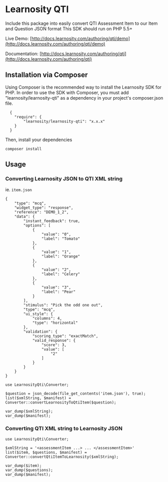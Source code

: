 # Learnosity QTI

Include this package into easily convert QTI Assessment Item to our Item and Question JSON format
This SDK should run on PHP 5.5+

Live Demo: [http://docs.learnosity.com/authoring/qti/demo](http://docs.learnosity.com/authoring/qti/demo)

Documentation: [http://docs.learnosity.com/authoring/qti](http://docs.learnosity.com/authoring/qti)

## Installation via Composer

Using Composer is the recommended way to install the Learnosity SDK for PHP. In order to use the SDK with Composer,
you must add "learnosity/learnosity-qti" as a dependency in your project's composer.json file.

```
  {
    "require": {
        "learnosity/learnosity-qti": "x.x.x"
    }
  }
```

Then, install your dependencies 

```
composer install
```

## Usage

### Converting Learnosity JSON to QTI XML string

ie. `item.json`
```
{
    "type": "mcq",
    "widget_type": "response",
    "reference": "DEMO_1_2",
    "data": {
        "instant_feedback": true,
        "options": [
            {
                "value": "0",
                "label": "Tomato"
            },
            {
                "value": "1",
                "label": "Orange"
            },
            {
                "value": "2",
                "label": "Celery"
            },
            {
                "value": "3",
                "label": "Pear"
            }
        ],
        "stimulus": "Pick the odd one out",
        "type": "mcq",
        "ui_style": {
            "columns": 4,
            "type": "horizontal"
        },
        "validation": {
            "scoring_type": "exactMatch",
            "valid_response": {
                "score": 3,
                "value": [
                    "2"
                ]
            }
        }
    }
}
```
```
use LearnosityQti\Converter;

$question = json_decode(file_get_contents('item.json'), true);
list($xmlString, $manifest) = Converter::convertLearnosityToQtiItem($question);

var_dump($xmlString);
var_dump($manifest);
```

### Converting QTI XML string to Learnosity JSON

```
use LearnosityQti\Converter;

$xmlString = '<assessmentItem ...> ... </assessmentItem>'
list($item, $questions, $manifest) = Converter::convertQtiItemToLearnosity($xmlString);

var_dump($item);
var_dump($questions);
var_dump($manifest);
```

